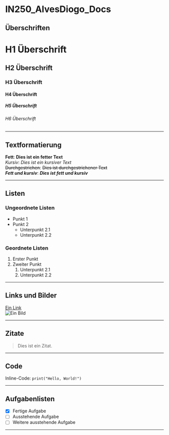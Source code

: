 # IN250_AlvesDiogo_Docs

## Überschriften

# H1 Überschrift
## H2 Überschrift
### H3 Überschrift
#### H4 Überschrift
##### H5 Überschrift
###### H6 Überschrift

---

## Textformatierung

**Fett**: **Dies ist ein fetter Text**  
*Kursiv*: *Dies ist ein kursiver Text*  
~~Durchgestrichen~~: ~~Dies ist durchgestrichener Text~~  
**_Fett und kursiv_**: **_Dies ist fett und kursiv_**

---

## Listen

### Ungeordnete Listen

- Punkt 1
- Punkt 2
  - Unterpunkt 2.1
  - Unterpunkt 2.2

### Geordnete Listen

1. Erster Punkt
2. Zweiter Punkt
   1. Unterpunkt 2.1
   2. Unterpunkt 2.2

---

## Links und Bilder

[Ein Link](https://www.example.com)  
![Ein Bild](https://via.placeholder.com/150)

---

## Zitate

> Dies ist ein Zitat.

---

## Code

Inline-Code: `print("Hello, World!")`

---

## Aufgabenlisten

- [x] Fertige Aufgabe
- [ ] Ausstehende Aufgabe
- [ ] Weitere ausstehende Aufgabe

---
